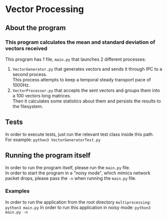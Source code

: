 # Vector Processing #

## About the program ##
### This program calculates the mean and standard deviation of vectors received ###

This program has 1 file, `main.py` that launches 2 different processes:
1. `VectorGenerator.py` that generates vectors and sends it through IPC to a second process.<br>This process attempts to keep a temporal steady transport pace of 1000Hz.
2. `VectorProcessor.py` that accepts the sent vectors and groups them into a 100 vectors long matrices.<br>Then it calculates some statistics about them and persists the results to the filesystem. 

## Tests ##
In order to execute tests, just run the relevant test class inside this path. 
<br>For example: `python3 VectorGeneratorTest.py`

## Running the program itself ##
In order to run the program itself, please run the `main.py` file. 
<br>In order to start the program in a "noisy mode", which mimics network packet drops, please pass the `-n` when running the `main.py` file.

### Examples ###
In order to run the application from the root directory `multiprocessing`: `python3 main.py`
In order to run this application in noisy mode: `python3 main.py -n`